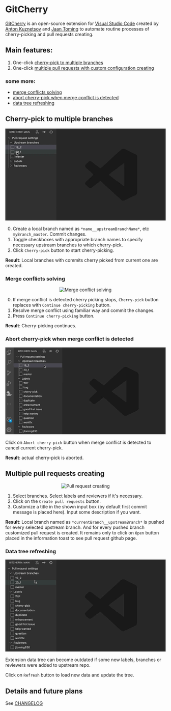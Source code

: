 # GitCherry

[GitCherry](https://github.com/ksercs/GitCherry.git) is an open-source extension for [Visual Studio Code](https://code.visualstudio.com/) created by [Anton Kuznetsov](https://github.com/ksercs) and [Jaan Toming](https://github.com/jtoming830) to automate routine processes of cherry-picking and pull requests creating.

## Main features:

1. One-click [cherry-pick to multiple branches](#cherry-pick-to-multiple-branches)
2. One-click [multiple pull requests with custom configuration creating](#multiple-pull-requests-creating)

### some more:

- [merge conflicts solving](#merge-conflicts-solving)
- [abort cherry-pick when merge conflict is detected](#abort-cherry-pick-when-merge-conflict-is-detected)
- [data tree refreshing](#data-tree-refreshing)


## Cherry-pick to multiple branches

<p align="center">
  <img src="./gifs/cherry_pick.gif" alt="Cherry pick" />
</p>

0. Create a local branch named as `*name__upstreamBranchName*`, etc `myBranch_master`. Commit changes.
1. Toggle checkboxes with appropriate branch names to specify necessary upstream branches to which cherry-pick.
2. Click `Cherry-pick` button to start cherry-picking.

**Result**: Local branches with commits cherry picked from current one are created.

### Merge conflicts solving

<p align="center">
  <img src="./gifs/merge_conflict_solving.gif" alt="Merge conflict solving" />
</p>

0. If merge conflict is detected cherry picking stops, `Cherry-pick` button replaces with `Continue cherry-picking` button.
1. Resolve merge conflict using familiar way and commit the changes.
2. Press `Continue cherry-picking` button.

**Result**: Cherry-picking continues.

### Abort cherry-pick when merge conflict is detected

<p align="center">
  <img src="./gifs/abort_cherry_pick.gif" alt="Abort cherry-pick" />
</p>

Click on `Abort cherry-pick` button when merge conflict is detected to cancel current cherry-pick.

**Result**: actual cherry-pick is aborted.

## Multiple pull requests creating

<p align="center">
  <img src="./gifs/pull_request_creating.gif" alt="Pull request creating" />
</p>

1. Select branches. Select labels and reviewers if it's necessary.
2. Click on the `Create pull requests` button.
3. Customize a title in the shown input box (by default first commit message is placed here). Input some description if you want.

**Result**: Local branch named as `*currentBranch__upstreamBranch*` is pushed for every selected upstream branch. And for every pushed branch customized pull request is created. It remains only to click on `Open` button placed in the information toast to see pull request github page.

### Data tree refreshing

<p align="center">
  <img src="./gifs/refresh.gif" alt="Refresh" />
</p>

Extension data tree can become outdated if some new labels, branches or reviewers were added to upstream repo.

Click on `Refresh` button to load new data and update the tree.


## Details and future plans

See [CHANGELOG](./CHANGELOG.md)